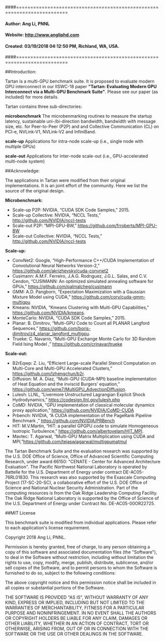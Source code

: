 ####========================================================================
####         Author:  Ang Li, PNNL
####        Website:  http://www.angliphd.com  
####        Created:  03/19/2018 04:12:50 PM, Richland, WA, USA.
####========================================================================

##Introduction:

 Tartan is a multi-GPU benchmark suite. It is proposed to evaluate modern GPU interconnect 
 in our IISWC-18 paper **"Tartan: Evaluating Modern GPU Interconnect via a Multi-GPU Benchmark
 Suite"**. Please see our paper (as included) for more details.

 Tartan contains three sub-directories:

   **microbenchmark** The microbenmarking routines to measure the startup latency, sustainable 
                    uni-/bi-direction bandwidth, bandwidth with message size, etc. for 
                    Peer-to-Peer (P2P) and and Collective Communication (CL) on PCI-e, 
                    NVLink-V1, NVLink-V2 and InfiniBand.

  **scale-up** Applications for intra-node scale-up (i.e., single node with multiple GPUs)

 **scale-out** Applications for inter-node scale-out (i.e., GPU-accelerated multi-node system)

##Acknowledge:

The applications in Tartan were modified from their original implementations. It is an joint effort of the community. Here we list the source of the original design.

**Microbenchmark:**

- Scale-up P2P: NVIDIA, “CUDA SDK Code Samples,” 2015.
- Scale-up Collective: NVIDIA, “NCCL Tests,” http://github.com/NVIDIA/nccl-tests
- Scale-out P2P: “MPI-GPU-BW,” https://github.com/frroberts/MPI-GPU-BW
- Scale-out Collective: NVIDIA, “NCCL Tests,” http://github.com/NVIDIA/nccl-tests

**Scale-up:**
- ConvNet2: Google, “High-Performance C++/CUDA Implementation of Convolutional Neural Networks Version-2,” https://github.com/akrizhevsky/cuda-convnet2
- Cusimann: A.M.F. Ferreiro, J.A.G. Rodrıguez, J.G.L. Salas, and C.V. Cendon, “CUSIMANN: An optimized simulated annealing software for GPUs,” https://github.com/palmalcheg/cusimann
- GMM: A.D. Pangborn, “Expectation Maximization with a Gaussian Mixture Model using CUDA,” https://github.com/corv/cuda-gmm-multigpu
- Kmeans: NVIDIA, “Kmeans Clustering with Multi-GPU Capabilities,” https://github.com/NVIDIA/kmeans.
- MonteCarlo: NVIDIA, “CUDA SDK Code Samples,” 2015.
- Planar: B. Dimitrov, “Multi-GPU Code to Count all PLANAR Langford Sequences,” https://github.com/boris-dimitrov/z4_planar_langford_multigpu.
- Trueke: C. Navarro, “Multi-GPU Exchange Monte Carlo for 3D Random Field Ising Model ,” https://github.com/crinavar/trueke

**Scale-out:**

- B2rEqwp: Z. Liu, “Efficient Large-scale Parallel Stencil Computation on Multi-Core and Multi-GPU Accelerated Clusters,” https://github.com/lzhengchun/b2r.
- Diffusion: M. A. Diaz, “Multi-GPU (CUDA-MPI) baseline implementation of Heat Equation and the inviscid Burgers’ equation,” https://github.com/wme7/MultiGPU_AdvectionDiffusion.
- Lulesh: LLNL, “Livermore Unstructured Lagrangian Explicit Shock Hydrodynamics,” https://codesign.llnl.gov/lulesh.php
- CoMD: NVIDIA, “GPU implementation of classical molecular dynamics proxy application,” https://github.com/NVIDIA/CoMD-CUDA
- Prbench: NVIDIA, “A CUDA implementation of the PageRank Pipeline Benchmark ,” https://github.com/NVIDIA/PRBench
- HIT: M.V.Martin, “HIT: a parallel GPGPU code to simulate Homogeneous Isotropic Turbulence,” https://github.com/albertovelam/HIT_MPI.
- Mavtec: T. Agarwal, “Multi-GPU Matrix Multiplication using CUDA and MPI,”https://github.com/tejaswiagarwal/multigpumatmul

The Tartan Benchmark Suite and the evaluation research was supported by the U.S. DOE Office of 
Science, Office of Advanced Scientific Computing Research, under award 66150: "CENATE - Center
for Advanced Architecture Evaluation". The Pacific Northwest National Laboratory is operated
by Battelle for the U.S. Department of Energy under contract DE-AC05-76RL01830. 
This research was also supported by the Exascale Computing Project (17-SC-20-SC), 
a collaborative effort of the U.S. DOE Office of Science and National Nuclear Security 
Administration. Part of the computing resources is from the Oak Ridge Leadership Computing 
Facility. The Oak Ridge National Laboratory is supported by the Office of Science of 
the U.S. Department of Energy under Contract No. DE-AC05-00OR22725.

##MIT License

This benchmark suite is modified from individual applications. Please refer to each application's license requirement.

Copyright 2018 Ang Li, PNNL.

Permission is hereby granted, free of charge, to any person obtaining a copy of this software 
and associated documentation files (the "Software"), to deal in the Software without restriction,
including without limitation the rights to use, copy, modify, merge, publish, distribute, 
sublicense, and/or sell copies of the Software, and to permit persons to whom the Software is
furnished to do so, subject to the following conditions:

The above copyright notice and this permission notice shall be included in all copies or 
substantial portions of the Software.

THE SOFTWARE IS PROVIDED "AS IS", WITHOUT WARRANTY OF ANY KIND, EXPRESS OR IMPLIED, 
INCLUDING BUT NOT LIMITED TO THE WARRANTIES OF MERCHANTABILITY, FITNESS FOR A PARTICULAR 
PURPOSE AND NONINFRINGEMENT. IN NO EVENT SHALL THE AUTHORS OR COPYRIGHT HOLDERS BE LIABLE 
FOR ANY CLAIM, DAMAGES OR OTHER LIABILITY, WHETHER IN AN ACTION OF CONTRACT, TORT OR OTHERWISE,
ARISING FROM, OUT OF OR IN CONNECTION WITH THE SOFTWARE OR THE USE OR OTHER DEALINGS IN THE SOFTWARE.


